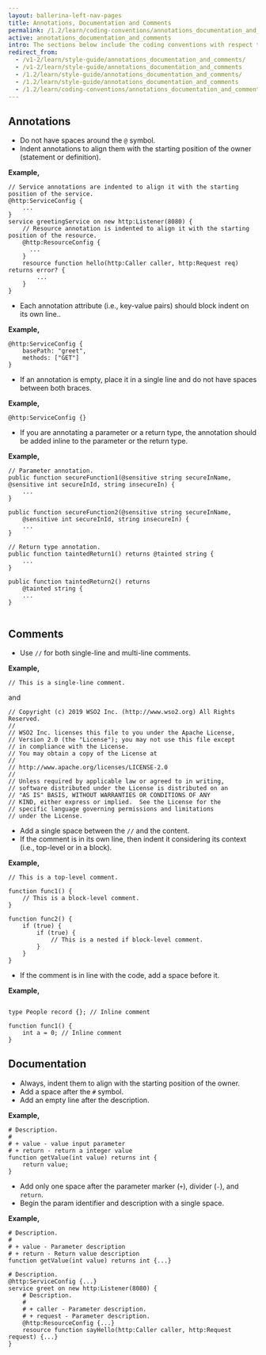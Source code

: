 ```yaml
---
layout: ballerina-left-nav-pages
title: Annotations, Documentation and Comments
permalink: /1.2/learn/coding-conventions/annotations_documentation_and_comments/
active: annotations_documentation_and_comments
intro: The sections below include the coding conventions with respect to annotations, documentation, and comments.
redirect_from:
  - /v1-2/learn/style-guide/annotations_documentation_and_comments/
  - /v1-2/learn/style-guide/annotations_documentation_and_comments
  - /1.2/learn/style-guide/annotations_documentation_and_comments/
  - /1.2/learn/style-guide/annotations_documentation_and_comments
  - /1.2/learn/coding-conventions/annotations_documentation_and_comments
---
```


## Annotations
* Do not have spaces around the `@` symbol.
* Indent annotations to align them with the starting position of the owner (statement or definition).
  
**Example,**

```ballerina
// Service annotations are indented to align it with the starting position of the service.
@http:ServiceConfig {
    ...
}
service greetingService on new http:Listener(8080) {
    // Resource annotation is indented to align it with the starting position of the resource.
    @http:ResourceConfig {
      ...
    }
    resource function hello(http:Caller caller, http:Request req) returns error? {
        ...
    }
}
```

* Each annotation attribute (i.e., key-value pairs) should block indent on its own line..
  
**Example,**
  
```ballerina
@http:ServiceConfig {
    basePath: "greet",
    methods: ["GET"]
}
```

* If an annotation is empty, place it in a single line and 
  do not have spaces between both braces.
  
**Example,**

```ballerina
@http:ServiceConfig {}
```

* If you are annotating a parameter or a return type, the annotation should be added inline to the parameter or the return type.
  
**Example,**
  
```ballerina
// Parameter annotation.
public function secureFunction1(@sensitive string secureInName, @sensitive int secureInId, string insecureIn) {
    ...
}
  
public function secureFunction2(@sensitive string secureInName,
    @sensitive int secureInId, string insecureIn) {
    ...
}
  
// Return type annotation.
public function taintedReturn1() returns @tainted string {
    ...
}
    
public function taintedReturn2() returns 
    @tainted string {
    ...
}
  
```

## Comments
* Use `//` for both single-line and multi-line comments.
  
**Example,**

```ballerina
// This is a single-line comment.
```

  and 
  
```ballerina
// Copyright (c) 2019 WSO2 Inc. (http://www.wso2.org) All Rights Reserved.
//
// WSO2 Inc. licenses this file to you under the Apache License,
// Version 2.0 (the "License"); you may not use this file except
// in compliance with the License.
// You may obtain a copy of the License at
//
// http://www.apache.org/licenses/LICENSE-2.0
//
// Unless required by applicable law or agreed to in writing,
// software distributed under the License is distributed on an
// "AS IS" BASIS, WITHOUT WARRANTIES OR CONDITIONS OF ANY
// KIND, either express or implied.  See the License for the
// specific language governing permissions and limitations
// under the License.
```
  
* Add a single space between the `//` and the content.
* If the comment is in its own line, then indent it considering its context (i.e., top-level or in a block).
  
**Example,**

```ballerina
// This is a top-level comment.

function func1() {
    // This is a block-level comment. 
}

function func2() {
    if (true) {
        if (true) {
            // This is a nested if block-level comment.
        }
    }
}
```

* If the comment is in line with the code, add a space before it.

**Example,**

```ballerina

type People record {}; // Inline comment

function func1() {
    int a = 0; // Inline comment
}

```


## Documentation
* Always, indent them to align with the starting position of the owner.
* Add a space after the `#` symbol.
* Add an empty line after the description.

**Example,**

```ballerina
# Description.
#
# + value - value input parameter 
# + return - return a integer value
function getValue(int value) returns int {
    return value;
}
```

* Add only one space after the parameter marker (`+`), divider (`-`), and `return`.
* Begin the param identifier and description with a single space.

**Example,**
  
```ballerina
# Description.
#
# + value - Parameter description
# + return - Return value description
function getValue(int value) returns int {...}

# Description.
@http:ServiceConfig {...}
service greet on new http:Listener(8080) {
    # Description.
    #
    # + caller - Parameter description.
    # + request - Parameter description.
    @http:ResourceConfig {...}
    resource function sayHello(http:Caller caller, http:Request request) {...}
}
```

<div class="cGitButtonContainer"><p data-button="iGitStarText">"Star"</p><p data-button="iGitWatchText">"Watch"</p></div>


<style> #tree-expand-all , #tree-collapse-all, .cTocElements {display:none;} .cGitButtonContainer {padding-left: 40px;display: none;} </style>
